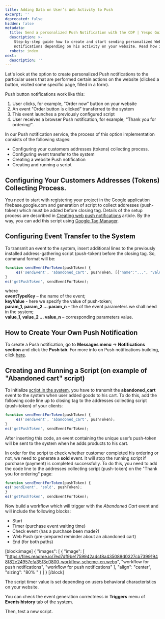 ```yaml
---
title: Adding Data on User’s Web Activity to Push
excerpt: ''
deprecated: false
hidden: false
metadata:
  title: Send a personalized Push Notification with the CDP | Yespo Guide
  description: >-
    Step-by-step guide how to create and start sending personalized Web Push
    notifications depending on his activity on your website. Read how it works.
  robots: index
next:
  description: ''
---
```

Let's look at the option to create personalized Push notifications to the particular users that are performed certain actions on the website (clicked a button, visited some specific page, filled in a form).

Push button notifications work like this:

1. User clicks, for example, “Order now” button on your website
2. An event "Order button is clicked” transferred to the system
3. This event launches a previously configured script
4. User receives a browser Push notification, for example, "Thank you for ordering!".

In our Push notification service, the process of this option implementation consists of the following stages:

- Configuring your customers addresses (tokens) collecting process.
- Configuring event transfer to the system
- Creating a website Push notification
- Creating and running a script

## Configuring Your Customers Addresses (Tokens) Collecting Process.

You need to start with registering your project in the Google application firebase.google.com and generation of script to collect addresses (push-token) which must be added before closing tag. Details of the setup process are described in [Creating web push notifications](https://docs.yespo.io/docs/how-create-and-manage-web-push-notifications) article. By the way, you can add this script using <a rel="nofollow" href="https://tagmanager.google.com/" target="_blank"> Google Tag Manager</a>.

## Configuring Event Transfer to the System

To transmit an event to the system, insert additional lines to the previously installed address-gathering script (push-token) before the closing tag. So, command format will be:

```javascript
function sendEventForToken(pushToken) {
     es('sendEvent', 'abandoned_cart', pushToken, [{"name":"...", "value":"..."}, {...}, ...]);
}
es('getPushToken', sendEventForToken);
```

where  
**eventTypeKey** – the name of the event;  
**keyValue** - here we specify the value of push-token;  
**param\_1, param\_2 … param\_n** – the of the event parameters we shall need in the system;  
**value\_1, value\_2 … value\_n** – corresponding parameters value.

## How to Create Your Own Push Notification

To create a Push notification, go to **Messages menu** → **Notifications section** and click the **Push tab**. For more info on Push notifications building, click [here](https://docs.yespo.io/docs/how-create-and-manage-web-push-notifications).

## Creating and Running a Script (on example of "Abandoned cart" script)

To initialize [script in the system](https://docs.yespo.io/docs/how-to-launch-workflow-upon-import), you have to transmit the **abandoned\_cart** event to the system when user added goods to his cart. To do this, add the following code line up to closing tag to the addresses collecting script (push-token) of your clients:

```javascript
function sendEventForToken(pushToken) {
     es('sendEvent', 'abandoned_cart', pushToken);
}
es('getPushToken', sendEventForToken);
```

After inserting this code, an event containing the unique user’s push-token will be sent to the system when he adds products to his cart.

In order for the script to check whether customer completed his ordering or not, we need to generate a **sold** event. It will stop the running script if purchase (payment) is completed successfully. To do this, you need to add the code line to the addresses collecting script (push-token) on the "Thank you for ordering" page:

```javascript
function sendEventForToken(pushToken) {
es('sendEvent', 'sold', pushToken);
}
es('getPushToken', sendEventForToken);
```

Now build a workflow which will trigger with the _Abandoned Cart_ event and will include the following blocks:

- Start
- Timer (purchase event waiting time)
- Check event (has a purchase been made?)
- Web Push (pre-prepared reminder about an abandoned cart)
- End (for both paths)

[block:image]
{
  "images": [
    {
      "image": [
        "https://files.readme.io/7ed7df9be1759942a4cf8a435088d0327cb73991948f82e24957efa35f3c0800-workflow-scheme-en.webp",
        "workflow for push notifications",
        "workflow for push notifications"
      ],
      "align": "center",
      "sizing": "80% "
    }
  ]
}
[/block]


The script timer value is set depending on users behavioral characteristics on your website.

You can check the event generation correctness in **Triggers** menu of **Events history** tab of the system.

Then, test a new script.